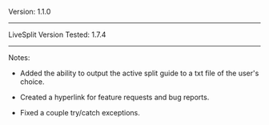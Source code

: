 Version:
1.1.0

----------------------------------------------
LiveSplit Version Tested:
1.7.4

----------------------------------------------
Notes:

- Added the ability to output the active split guide to a txt file of the user's choice.

- Created a hyperlink for feature requests and bug reports.

- Fixed a couple try/catch exceptions.